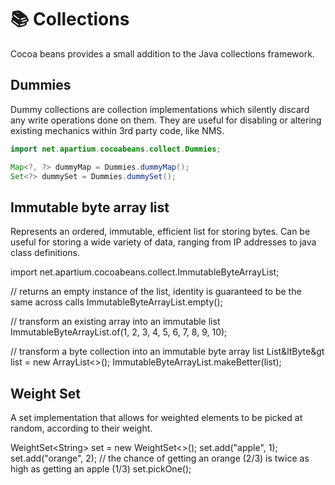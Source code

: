 # 📚 Collections

<tip>
Cocoa beans provides a small addition to the Java collections framework.
</tip>

## Dummies
Dummy collections are collection implementations which silently discard any write operations done on them. 
They are useful for disabling or altering existing mechanics within 3rd party code, like NMS. 

```java
import net.apartium.cocoabeans.collect.Dummies;

Map<?, ?> dummyMap = Dummies.dummyMap();
Set<?> dummySet = Dummies.dummySet();

```

## Immutable byte array list
Represents an ordered, immutable, efficient list for storing bytes. Can be useful for storing a wide variety of data, ranging from IP addresses to java class definitions.

<code-block lang="java">
import net.apartium.cocoabeans.collect.ImmutableByteArrayList;

// returns an empty instance of the list, identity is guaranteed to be the same across calls
ImmutableByteArrayList.empty();

// transform an existing array into an immutable list
ImmutableByteArrayList.of(1, 2, 3, 4, 5, 6, 7, 8, 9, 10);

// transform a byte collection into an immutable byte array list
List&ltByte&gt list = new ArrayList<>();
ImmutableByteArrayList.makeBetter(list);
</code-block>

## Weight Set
A set implementation that allows for weighted elements to be picked at random, according to their weight.

<code-block lang="java">
WeightSet&ltString&gt set = new WeightSet<>();
set.add("apple", 1);
set.add("orange", 2);
// the chance of getting an orange (2/3) is twice as high as getting an apple (1/3)
set.pickOne();
</code-block>

